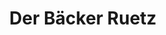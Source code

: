 ---
title: "Der Bäcker Ruetz"
url: /innsbruck/der-baecker-ruetz-viktor-franz-hess-strasse/
shop: Bäckerei
---